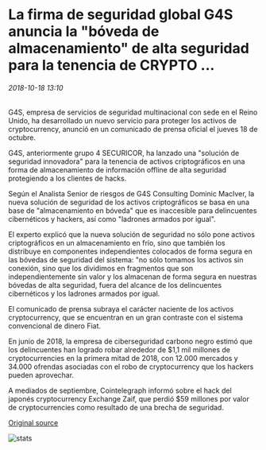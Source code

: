 # La firma de seguridad global G4S anuncia la "bóveda de almacenamiento" de alta seguridad para la tenencia de CRYPTO ...

###### 2018-10-18 13:10

G4S, empresa de servicios de seguridad multinacional con sede en el Reino Unido, ha desarrollado un nuevo servicio para proteger los activos de cryptocurrency, anunció en un comunicado de prensa oficial el jueves 18 de octubre.

G4S, anteriormente grupo 4 SECURICOR, ha lanzado una "solución de seguridad innovadora" para la tenencia de activos criptográficos en una forma de almacenamiento de información offline de alta seguridad protegiendo a los clientes de hacks.

Según el Analista Senior de riesgos de G4S Consulting Dominic MacIver, la nueva solución de seguridad de los activos criptográficos se basa en una base de "almacenamiento en bóveda" que es inaccesible para delincuentes cibernéticos y hackers, así como "ladrones armados por igual".

El experto explicó que la nueva solución de seguridad no sólo pone activos criptográficos en un almacenamiento en frío, sino que también los distribuye en componentes independientes colocados de forma segura en las bóvedas de seguridad del sistema: "no sólo tomamos los activos sin conexión, sino que los dividimos en fragmentos que son independientemente sin valor y los almacenan de forma segura en nuestras bóvedas de alta seguridad, fuera del alcance de los delincuentes cibernéticos y los ladrones armados por igual.

El comunicado de prensa subraya el carácter naciente de los activos cryptocurrency, que se encuentran en un gran contraste con el sistema convencional de dinero Fiat.

En junio de 2018, la empresa de ciberseguridad carbono negro estimó que los delincuentes han logrado robar alrededor de $1,1 mil millones de cryptocurrencies en la primera mitad de 2018, con 12.000 mercados y 34.000 ofrendas asociadas con el robo de cryptocurrency que los hackers pueden aprovechar.

A mediados de septiembre, Cointelegraph informó sobre el hack del japonés cryptocurrency Exchange Zaif, que perdió $59 millones por valor de cryptocurrencies como resultado de una brecha de seguridad.

[Original source](https://cointelegraph.com/news/global-security-firm-g4s-announces-high-security-vault-storage-for-holding-crypto)

![stats](https://c.statcounter.com/11760860/0/a89fa40b/1/ "stats")